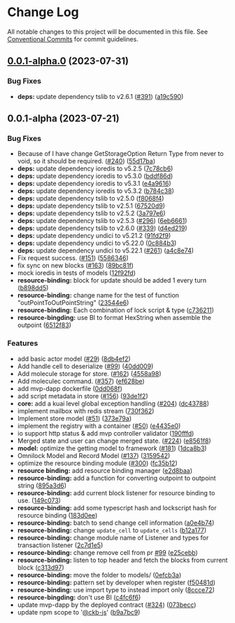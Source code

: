 # Change Log

All notable changes to this project will be documented in this file.
See [Conventional Commits](https://conventionalcommits.org) for commit guidelines.

## [0.0.1-alpha.0](https://github.com/ckb-js/kuai/compare/v0.0.1-alpha...v0.0.1-alpha.0) (2023-07-31)


### Bug Fixes

* **deps:** update dependency tslib to v2.6.1 ([#391](https://github.com/ckb-js/kuai/issues/391)) ([a19c590](https://github.com/ckb-js/kuai/commit/a19c5900017f8dcbd6a813674ccc1704226a9361))





## 0.0.1-alpha (2023-07-21)


### Bug Fixes

* Because of I have change GetStorageOption Return Type from never to void, so it should be required. ([#240](https://github.com/ckb-js/kuai/issues/240)) ([55d17ba](https://github.com/ckb-js/kuai/commit/55d17ba592aad64f3b5f0a967495f8e56ddc50ac))
* **deps:** update dependency ioredis to v5.2.5 ([7c78cb6](https://github.com/ckb-js/kuai/commit/7c78cb6c1c2791b53b4e2e3f0568afdbd63a2087))
* **deps:** update dependency ioredis to v5.3.0 ([bddf86d](https://github.com/ckb-js/kuai/commit/bddf86d62733417e78bf72201939129cb363b885))
* **deps:** update dependency ioredis to v5.3.1 ([e4a9616](https://github.com/ckb-js/kuai/commit/e4a961661f7e87ad83edb9cd92335383142e9dce))
* **deps:** update dependency ioredis to v5.3.2 ([b784c38](https://github.com/ckb-js/kuai/commit/b784c38376f851d01540882d0cec6f1ec9638eca))
* **deps:** update dependency tslib to v2.5.0 ([f8068f4](https://github.com/ckb-js/kuai/commit/f8068f48ddf77b2f7d4f0c951cedb5ed8a7c23f1))
* **deps:** update dependency tslib to v2.5.1 ([67520d9](https://github.com/ckb-js/kuai/commit/67520d9891ca4c121dbe09a814d06ee778263c67))
* **deps:** update dependency tslib to v2.5.2 ([3a797e6](https://github.com/ckb-js/kuai/commit/3a797e64c547b3f580ebf7ff106919d3766622d4))
* **deps:** update dependency tslib to v2.5.3 ([#296](https://github.com/ckb-js/kuai/issues/296)) ([6eb6661](https://github.com/ckb-js/kuai/commit/6eb666158b97c66fd476179467c5f0f9076e2cb9))
* **deps:** update dependency tslib to v2.6.0 ([#339](https://github.com/ckb-js/kuai/issues/339)) ([d4ed219](https://github.com/ckb-js/kuai/commit/d4ed219f56825453c17e04864f9ee77a53245e00))
* **deps:** update dependency undici to v5.21.2 ([91fd2f9](https://github.com/ckb-js/kuai/commit/91fd2f975d8560165a98cf70d2c88321bf946dcd))
* **deps:** update dependency undici to v5.22.0 ([0c884b3](https://github.com/ckb-js/kuai/commit/0c884b3cfde14dea60f95d4039df82cf57efa854))
* **deps:** update dependency undici to v5.22.1 ([#261](https://github.com/ckb-js/kuai/issues/261)) ([a4c8e74](https://github.com/ckb-js/kuai/commit/a4c8e74f90a77071fca33036fbb529c68294a8c0))
* Fix request success. ([#151](https://github.com/ckb-js/kuai/issues/151)) ([5586346](https://github.com/ckb-js/kuai/commit/5586346f21b677dcc3ddc4d24948a17d6ea9cb33))
* fix sync on new blocks ([#163](https://github.com/ckb-js/kuai/issues/163)) ([89bc81f](https://github.com/ckb-js/kuai/commit/89bc81f49b617b5935bf39949257d8c88f53b654))
* mock ioredis in tests of models ([12f92fd](https://github.com/ckb-js/kuai/commit/12f92fdd2bde87d26341b29890c3ebaebe69685c))
* **resource-binding:** block for update should be added 1 every turn ([b898dd5](https://github.com/ckb-js/kuai/commit/b898dd5f19a32da8431ce8c597eaca49d16bfe2a))
* **resource-binding:** change name for the test of function "outPointToOutPointString" ([23544e6](https://github.com/ckb-js/kuai/commit/23544e6428b3ce79ca31263f3c160c83a1e07c73))
* **resource-binding:** Each combination of lock script & type ([c736211](https://github.com/ckb-js/kuai/commit/c736211516a42b5b0c7b06d1fb1bbc047598cd25))
* **resource-bingding:** use BI to format HexString when assemble the outpoint ([6512f83](https://github.com/ckb-js/kuai/commit/6512f83e65f74da59aafe7e627853c77c4fb39e5))


### Features

* add basic actor model ([#29](https://github.com/ckb-js/kuai/issues/29)) ([8db4ef2](https://github.com/ckb-js/kuai/commit/8db4ef24f692c3e121ed29eb8a78e70cad01ee95))
* Add handle cell to deserialize ([#99](https://github.com/ckb-js/kuai/issues/99)) ([40dd009](https://github.com/ckb-js/kuai/commit/40dd009ea99cb08d41beff5d4131cd46d8915666))
* Add molecule storage for store. ([#162](https://github.com/ckb-js/kuai/issues/162)) ([4558a98](https://github.com/ckb-js/kuai/commit/4558a98f7188769830e62e14ecbbce9a2d8dbdde))
* Add moleculec command. ([#357](https://github.com/ckb-js/kuai/issues/357)) ([ef628be](https://github.com/ckb-js/kuai/commit/ef628befcafd291da41547528df2d4e0a5092459))
* add mvp-dapp dockerfile ([0dd068f](https://github.com/ckb-js/kuai/commit/0dd068fdde7b7ad8deb0bc7ec810e876d2e819b2))
* add script metadata in store ([#156](https://github.com/ckb-js/kuai/issues/156)) ([93de1f2](https://github.com/ckb-js/kuai/commit/93de1f2cc2426791ae3b1f323f33f73087cb7581))
* **core:** add a kuai level global exception handling ([#204](https://github.com/ckb-js/kuai/issues/204)) ([dc43788](https://github.com/ckb-js/kuai/commit/dc437887a33c943b7336576c544210e73cb6cabf))
* implement mailbox with redis stream ([730f362](https://github.com/ckb-js/kuai/commit/730f362c48f08c4b4e90204a5f782e7e880cac8e))
* Implement store model ([#51](https://github.com/ckb-js/kuai/issues/51)) ([373e79a](https://github.com/ckb-js/kuai/commit/373e79a1f040f5ba85ff6f7ff35265a71fc39001))
* implement the registry with a container ([#50](https://github.com/ckb-js/kuai/issues/50)) ([e4435e0](https://github.com/ckb-js/kuai/commit/e4435e080a9698022009cea53a2c79e88943011e))
* io support http status & add mvp controller validator ([190fffd](https://github.com/ckb-js/kuai/commit/190fffd2e252e2bb14ce0be842cfd5d5b30f887b))
* Merged state and user can change merged state. ([#224](https://github.com/ckb-js/kuai/issues/224)) ([e8561f8](https://github.com/ckb-js/kuai/commit/e8561f8f20b4c634c23a0fbb721e11bbca7740ba))
* **model:** optimize the getting model to framework ([#181](https://github.com/ckb-js/kuai/issues/181)) ([1dca8b3](https://github.com/ckb-js/kuai/commit/1dca8b331aa7570aa33bc02a2c40a5345408f2f1))
* Omnilock Model and Record Model ([#137](https://github.com/ckb-js/kuai/issues/137)) ([3159542](https://github.com/ckb-js/kuai/commit/31595421bf9a947d43659c8f46f96fb5e2fdb5b2))
* optimize the resource binding module ([#300](https://github.com/ckb-js/kuai/issues/300)) ([fc35b12](https://github.com/ckb-js/kuai/commit/fc35b12367826965afaf9922c0615d15a555cb11))
* **resource binding:** add resource binding manager ([e2d8baa](https://github.com/ckb-js/kuai/commit/e2d8baa1269d1e0e310d8b476eb8ed2e2e7dce6b))
* **resource-binding:** add a function for converting outpoint to outpoint string ([895a3d6](https://github.com/ckb-js/kuai/commit/895a3d66db3ab52e5dd79bec293e4657c188341f))
* **resource-binding:** add current block listener for resource binding to use. ([149c073](https://github.com/ckb-js/kuai/commit/149c073e9675f7c7e6a9ebcbbefed52689a74ba0))
* **resource-binding:** add some typescript hash and lockscript hash for resource binding ([183d0ee](https://github.com/ckb-js/kuai/commit/183d0ee637799d023864b74a5c44bd400c897d8c))
* **resource-binding:** batch to send change cell information ([a0e4b74](https://github.com/ckb-js/kuai/commit/a0e4b74b98463416c0bd65625f9a5c7dcf37cf27))
* **resource-binding:** change `update_cell` to `update_cells` ([b12a177](https://github.com/ckb-js/kuai/commit/b12a1776421406791997b5b9aad87a613cc548b4))
* **resource-binding:** change module name of Listener and types for transaction listener ([2c7d1e5](https://github.com/ckb-js/kuai/commit/2c7d1e5423537a71e764c5ed1377b732a7975b77))
* **resource-binding:** change remove cell from pr [#99](https://github.com/ckb-js/kuai/issues/99) ([e25cebb](https://github.com/ckb-js/kuai/commit/e25cebb92e1aea563e7bf8fa4dc8e4c1fac38355))
* **resource-binding:** listen to top header and fetch the blocks from current block ([c313d97](https://github.com/ckb-js/kuai/commit/c313d977d8bd96b3415e25822c034d3e69009e6f))
* **resource-binding:** move the folder to models/ ([0efcb3a](https://github.com/ckb-js/kuai/commit/0efcb3a5ecf9198f005cca88d25b08225ab7aa34))
* **resource-binding:** pattern set by developer when register ([f50481d](https://github.com/ckb-js/kuai/commit/f50481da31f453d4fdb6b8e0048f996251dda660))
* **resource-binding:** use import type to instead import only ([8ccce72](https://github.com/ckb-js/kuai/commit/8ccce72cd96dca30bdbb2bf0e3183a137105b177))
* **resource-bingding:** don't use BI ([c4fc6f6](https://github.com/ckb-js/kuai/commit/c4fc6f65bc28e129bcea6af7353f7e13f832ce54))
* update mvp-dapp by the deployed contract ([#324](https://github.com/ckb-js/kuai/issues/324)) ([073becc](https://github.com/ckb-js/kuai/commit/073becc993b1a73848e9c75e498c03c993c522fd))
* update npm scope to '[@ckb-js](https://github.com/ckb-js)' ([b9a7bc9](https://github.com/ckb-js/kuai/commit/b9a7bc9661679f1f39d880c352e1697414a1ec09))
